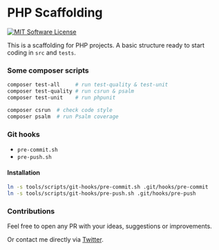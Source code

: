 # PHP Scaffolding

[![MIT Software License](https://img.shields.io/badge/license-MIT-green.svg)](LICENSE)

This is a scaffolding for PHP projects. A basic structure ready to start coding in `src` and `tests`.

### Some composer scripts

```bash
composer test-all     # run test-quality & test-unit
composer test-quality # run csrun & psalm
composer test-unit    # run phpunit

composer csrun  # check code style
composer psalm  # run Psalm coverage
```

### Git hooks

* `pre-commit.sh`
* `pre-push.sh`

#### Installation

```bash
ln -s tools/scripts/git-hooks/pre-commit.sh .git/hooks/pre-commit
ln -s tools/scripts/git-hooks/pre-push.sh .git/hooks/pre-push
```

### Contributions

Feel free to open any PR with your ideas, suggestions or improvements.

Or contact me directly via [Twitter](https://twitter.com/Chemaclass).
